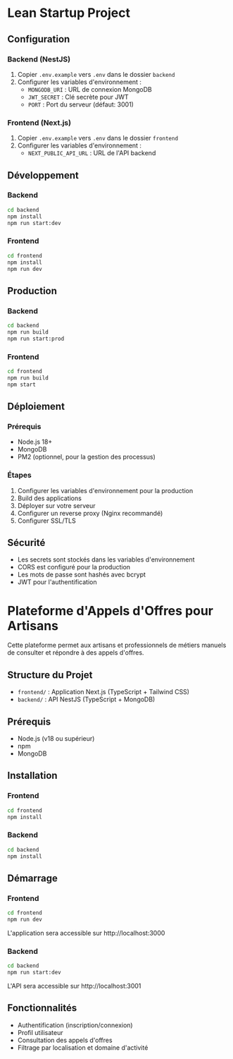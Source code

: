 # Lean Startup Project

## Configuration

### Backend (NestJS)
1. Copier `.env.example` vers `.env` dans le dossier `backend`
2. Configurer les variables d'environnement :
   - `MONGODB_URI` : URL de connexion MongoDB
   - `JWT_SECRET` : Clé secrète pour JWT
   - `PORT` : Port du serveur (défaut: 3001)

### Frontend (Next.js)
1. Copier `.env.example` vers `.env` dans le dossier `frontend`
2. Configurer les variables d'environnement :
   - `NEXT_PUBLIC_API_URL` : URL de l'API backend

## Développement

### Backend
```bash
cd backend
npm install
npm run start:dev
```

### Frontend
```bash
cd frontend
npm install
npm run dev
```

## Production

### Backend
```bash
cd backend
npm run build
npm run start:prod
```

### Frontend
```bash
cd frontend
npm run build
npm start
```

## Déploiement

### Prérequis
- Node.js 18+
- MongoDB
- PM2 (optionnel, pour la gestion des processus)

### Étapes
1. Configurer les variables d'environnement pour la production
2. Build des applications
3. Déployer sur votre serveur
4. Configurer un reverse proxy (Nginx recommandé)
5. Configurer SSL/TLS

## Sécurité
- Les secrets sont stockés dans les variables d'environnement
- CORS est configuré pour la production
- Les mots de passe sont hashés avec bcrypt
- JWT pour l'authentification

# Plateforme d'Appels d'Offres pour Artisans

Cette plateforme permet aux artisans et professionnels de métiers manuels de consulter et répondre à des appels d'offres.

## Structure du Projet

- `frontend/` : Application Next.js (TypeScript + Tailwind CSS)
- `backend/` : API NestJS (TypeScript + MongoDB)

## Prérequis

- Node.js (v18 ou supérieur)
- npm
- MongoDB

## Installation

### Frontend

```bash
cd frontend
npm install
```

### Backend

```bash
cd backend
npm install
```

## Démarrage

### Frontend

```bash
cd frontend
npm run dev
```

L'application sera accessible sur http://localhost:3000

### Backend

```bash
cd backend
npm run start:dev
```

L'API sera accessible sur http://localhost:3001

## Fonctionnalités

- Authentification (inscription/connexion)
- Profil utilisateur
- Consultation des appels d'offres
- Filtrage par localisation et domaine d'activité 
